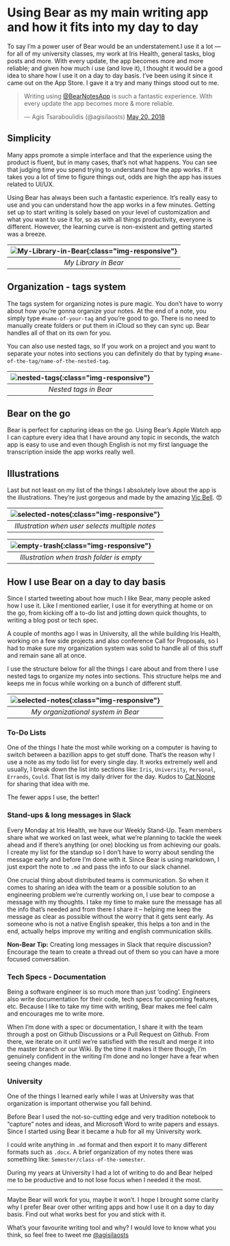 # Using Bear as my main writing app and how it fits into my day to day

To say I’m a power user of Bear would be an understatement.I use it a lot —for all of my university classes, my work at Iris Health, general tasks, blog posts and more. With every update, the app becomes more and more reliable; and given how much i use (and love it), I thought it would be a good idea to share how I use it on a day to day basis. I’ve been using it since it came out on the App Store. I gave it a try and many things stood out to me.

<blockquote class="twitter-tweet" data-lang="en"><p lang="en" dir="ltr">Writing using <a href="https://twitter.com/BearNotesApp?ref_src=twsrc%5Etfw">@BearNotesApp</a> is such a fantastic experience. With every update the app becomes more &amp; more reliable.</p>&mdash; Agis Tsaraboulidis (@agisilaosts) <a href="https://twitter.com/agisilaosts/status/998157653946896384?ref_src=twsrc%5Etfw">May 20, 2018</a></blockquote> <script async src="https://platform.twitter.com/widgets.js" charset="utf-8"></script>

## Simplicity

Many apps promote a simple interface and that the experience using the product is fluent, but in many cases, that’s not what happens. You can see that judging time you spend trying to understand how the app works. If it takes you a lot of time to figure things out, odds are high the app has issues related to UI/UX.

Using Bear has always been such a fantastic experience. It’s really easy to use and you can understand how the app works in a few minutes. Getting set up to start writing is solely based on your level of customization and what you want to use it for, so as with all things productivity, everyone is different. However, the learning curve is non-existent and getting started was a breeze.

| ![My-Library-in-Bear](/images/Library_In_Bear.png){:class="img-responsive"} |
|:--:|
| *My Library in Bear* |

## Organization - tags system

The tags system for organizing notes is pure magic. You don’t have to worry about how you’re gonna organize your notes. At the end of a note, you simply type `#name-of-your-tag` and you’re good to go. There is no need to manually create folders or put them in iCloud so they can sync up. Bear handles all of that on its own for you.

You can also use nested tags, so If you work on a project and you want to separate your notes into sections you can definitely do that by typing `#name-of-the-tag/name-of-the-nested-tag`.

| ![nested-tags](/images/Nested_tag_system.png){:class="img-responsive"} |
|:--:|
| *Nested tags in Bear* |

## Bear on the go

Bear is perfect for capturing ideas on the go. Using Bear’s Apple Watch app I can capture every idea that I have around any topic in seconds, the watch app is easy to use and even though English is not my first language the transcription inside the app works really well.

## Illustrations

Last but not least on my list of the things I absolutely love about the app is the illustrations. They’re just gorgeous and made by the amazing [Vic Bell](https://www.twitter.com/vic_bell). 😍

| ![selected-notes](/images/selected_notes.png){:class="img-responsive"} |
|:--:|
| *Illustration when user selects multiple notes* |

| ![empty-trash](/images/empty_trash.png){:class="img-responsive"} |
|:--:|
| *Illustration when trash folder is empty* |

## How I use Bear on a day to day basis

Since I started tweeting about how much I like Bear, many people asked how I use it. Like I mentioned earlier, I use it for everything at home or on the go, from kicking off a to-do list and jotting down quick thoughts, to writing a blog post or tech spec.

A couple of months ago I was in University, all the while building Iris Health, working on a few side projects and also conference Call for Proposals, so I had to make sure my organization system was solid to handle all of this stuff and remain sane all at once.

I use the structure below for all the things I care about and from there I use nested tags to organize my notes into sections. This structure helps me and keeps me in focus while working on a bunch of different stuff.

| ![selected-notes](/images/tags_system.png){:class="img-responsive"} |
|:--:|
| *My organizational system in Bear* |

### To-Do Lists

One of the things I hate the most while working on a computer is having to switch between a bazillion apps to get stuff done. That’s the reason why I use a note as my todo list for every single day. It works extremely well and usually, I break down the list into sections like: `Iris`, `University`, `Personal`, `Errands`, `Could`. That list is my daily driver for the day. Kudos to [Cat Noone](https://www.twitter.com/imcatnoone) for sharing that idea with me.

The fewer apps I use, the better!

### Stand-ups & long messages in Slack

Every Monday at Iris Health, we have our Weekly Stand-Up. Team members share what we worked on last week, what we’re planning to tackle the week ahead and if there’s anything (or one) blocking us from achieving our goals. I create my list for the standup so I don’t have to worry about sending the message early and before I’m done with it. Since Bear is using markdown, I just export the note to `.md` and pass the info to our slack channel.

One crucial thing about distributed teams is communication. So when it comes to sharing an idea with the team or a possible solution to an engineering problem we’re currently working on, I use bear to compose a message with my thoughts. I take my time to make sure the message has all the info that’s needed and from there I share it – helping me keep the message as clear as possible without the worry that it gets sent early. As someone who is not a native English speaker, this helps a ton and in the end, actually helps improve my writing and english communication skills.

**Non-Bear Tip:** Creating long messages in Slack that require discussion? Encourage the team to create a thread out of them so you can have a more focused conversation.

### Tech Specs - Documentation

Being a software engineer is so much more than just ‘coding’. Engineers also write documentation for their code, tech specs for upcoming features, etc. Because I like to take my time with writing, Bear makes me feel calm and encourages me to write more.

When I’m done with a spec or documentation, I share it with the team through a post on Github Discussions or a Pull Request on Github. From there, we iterate on it until we’re satisfied with the result and merge it into the master branch or our Wiki. By the time it makes it there though, I’m genuinely confident in the writing I’m done and no longer have a fear when seeing changes made.

### University

One of the things I learned early while I was at University was that organization is important otherwise you fall behind.

Before Bear I used the not-so-cutting edge and very tradition notebook to “capture” notes and ideas, and Microsoft Word to write papers and essays. Since I started using Bear it became a hub for all my University work.

I could write anything in `.md` format and then export it to many different formats such as `.docx`. A brief organization of my notes there was something like: `Semester/class-of-the-semester`.

During my years at University I had a lot of writing to do and Bear helped me to be productive and to not lose focus when I needed it the most.

----


Maybe Bear will work for you, maybe it won’t. I hope I brought some clarity why I prefer Bear over other writing apps and how I use it on a day to day basis. Find out what works best for you and stick with it.

What’s your favourite writing tool and why? I would love to know what you think, so feel free to tweet me [@agisilaosts](https://twitter.com/agisilaosts)
